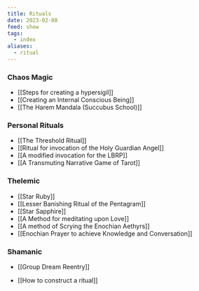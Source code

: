 ```yaml
---
title: Rituals
date: 2023-02-08
feed: show
tags:
  - index
aliases:
  - ritual
---
```


### Chaos Magic
- [[Steps for creating a hypersigil]]
- [[Creating an Internal Conscious Being]]
- [[The Harem Mandala (Succubus School)]]

### Personal Rituals
- [[The Threshold Ritual]]
- [[Ritual for invocation of the Holy Guardian Angel]]
- [[A modified invocation for the LBRP]]
- [[A Transmuting Narrative Game of Tarot]]
### Thelemic
- [[Star Ruby]]
- [[Lesser Banishing Ritual of the Pentagram]]
- [[Star Sapphire]]
- [[A Method for meditating upon Love]]
- [[A method of Scrying the Enochian Aethyrs]]
- [[Enochian Prayer to achieve Knowledge and Conversation]]

### Shamanic
- [[Group Dream Reentry]]


- [[How to construct a ritual]]